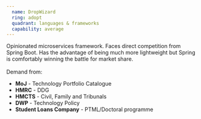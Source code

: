 ```yaml
---
  name: DropWizard
  ring: adopt
  quadrant: languages & frameworks
  capability: average
---
```

Opinionated microservices framework. Faces direct competition from Spring Boot. Has the advantage of being much more lightweight but Spring is comfortably winning the battle for market share.
<br/><br/>Demand from: <ul><li><strong>MoJ</strong> - Technology Portfolio Catalogue</li><li><strong>HMRC</strong> - DDG</li><li><strong>HMCTS</strong> - Civil, Family and Tribunals</li><li><strong>DWP</strong> - Technology Policy</li><li><strong>Student Loans Company</strong> - PTML/Doctoral programme</li></ul>
